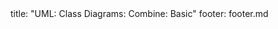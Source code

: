 <frontmatter>
title: "UML: Class Diagrams: Combine: Basic"
footer: footer.md
</frontmatter>

<include src="navbar.md" boilerplate />

<include src="unit-inPage-asFlat.md" boilerplate />